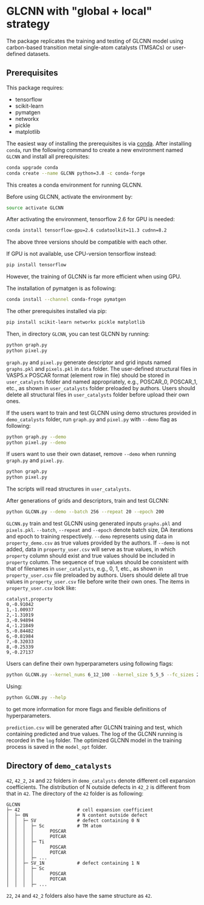 # GLCNN with "global + local" strategy
 
The package replicates the training and testing of GLCNN model 
using carbon-based transition metal single-atom catalysts (TMSACs) or user-defined datasets.

##  Prerequisites

This package requires:

- tensorflow
- scikit-learn
- pymatgen
- networkx
- pickle
- matplotlib

The easiest way of installing the prerequisites is via [conda](https://www.anaconda.com). 
After installing `conda`, run the following command to create a new environment named `GLCNN` 
and install all prerequisites:

```bash
conda upgrade conda
conda create --name GLCNN python=3.8 -c conda-forge
```

This creates a conda environment for running GLCNN. 

Before using GLCNN, activate the environment by:

```bash
source activate GLCNN
```

After activating the environment, tensorflow 2.6 for GPU is needed:

```bash
conda install tensorflow-gpu=2.6 cudatoolkit=11.3 cudnn=8.2
```

The above three versions should be compatible with each other.

If GPU is not available, use CPU-version tensorflow instead:

```bash
pip install tensorflow
```

However, the training of GLCNN is far more efficient when using GPU.

The installation of pymatgen is as following:

```bash
conda install --channel conda-froge pymatgen
```

The other prerequisites installed via pip:

```bash
pip install scikit-learn networkx pickle matplotlib
```

Then, in directory `GLCNN`, you can test GLCNN by running:

```bash
python graph.py
python pixel.py
```

`graph.py` and `pixel.py` generate descriptor and grid inputs named `graphs.pkl` and `pixels.pkl` in `data` folder.
The user-defined structural files in VASP5.x POSCAR format (element row in file) should be 
stored in `user_catalysts` folder and named appropriately, e.g., POSCAR_0, POSCAR_1, etc., 
as shown in `user_catalysts` folder preloaded by authors.
Users should delete all structural files in `user_catalysts` folder before upload their own ones.

If the users want to train and test GLCNN using demo structures provided in `demo_catalysts` folder,
run `graph.py` and `pixel.py` with `--demo` flag as following:

```bash
python graph.py --demo
python pixel.py --demo
```

If users want to use their own dataset, remove `--demo` when running `graph.py` and `pixel.py`.

```bash
python graph.py
python pixel.py
```

The scripts will read structures in `user_catalysts`.

After generations of grids and descriptors, train and test GLCNN:

```bash
python GLCNN.py --demo --batch 256 --repeat 20 --epoch 200
```

`GLCNN.py` train and test GLCNN using generated inputs `graphs.pkl` and `pixels.pkl`. 
`--batch`, `--repeat` and `--epoch` denote batch size, DA iterations and epoch to training respectively.
`--demo` represents using data in `property_demo.csv` as true values provided by the authors.
If `--demo` is not added, data in `property_user.csv` will serve as true values, 
in which `property` column should exist and true values should be included in `property` column.
The sequence of true values should be consistent with that of filenames in `user_catalysts`, e.g., 0, 1, etc.,
as shown in `property_user.csv` file preloaded by authors.
Users should delete all true values in `property_user.csv` file before write their own ones.
The items in `property_user.csv` look like:

```csv
catalyst,property
0,-0.91042
1,-1.00937
2,-1.31019
3,-0.94894
4,-1.21849
5,-0.84482
6,-0.81984
7,-0.32033
8,-0.25339
9,-0.27137
```

Users can define their own hyperparameters using following flags:
```bash
python GLCNN.py --kernel_nums 6_12_100 --kernel_size 5_5_5 --fc_sizes 2000_1000_200_1 --dropout_rate 0.3
```

Using:
```bash
python GLCNN.py --help
```
to get more information for more flags and flexible definitions of hyperparameters.

`prediction.csv` will be generated after GLCNN training and test, which containing predicted and true values.
The log of the GLCNN running is recorded in the `log` folder. 
The optimized GLCNN model in the training process is saved in the `model_opt` folder. 

## Directory of `demo_catalysts`
`42`, `42_2`, `24` and `22` folders in `demo_catalysts` denote different cell expansion coefficients. 
The distribution of N outside defects in `42_2` is different from that in `42`. 
The directory of the `42` folder is as following:

```
GLCNN
├─ 42                     # cell expansion coefficient
│  ├─ 0N                  # N content outside defect
│  │  ├─ SV               # defect containing 0 N
│  │  │  ├─ Sc            # TM atom
│  │  │  │      POSCAR
│  │  │  │      POTCAR
│  │  │  ├─ Ti
│  │  │  │      POSCAR
│  │  │  │      POTCAR
│  │  │  ├─ ...
│  │  ├─ SV_1N            # defect containing 1 N
│  │  │  ├─ Sc
│  │  │  │      POSCAR
│  │  │  │      POTCAR
│  │  │  ├─ ...
```

`22`, `24` and `42_2` folders also have the same structure as `42`.
